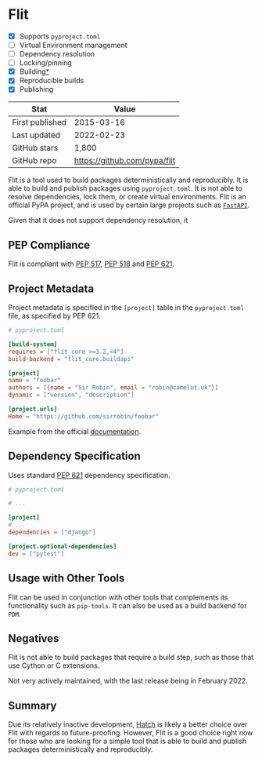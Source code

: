 # Flit

- [x] Supports `pyproject.toml`
- [ ] Virtual Environment management
- [ ] Dependency resolution
- [ ] Locking/pinning
- [x] Building[*](https://flit.pypa.io/en/latest/rationale.html#:~:text=If%20your%20package%20needs%20a%20build%20step%2C%20you%20won%E2%80%99t%20be%20able%20to%20use%20Flit.)
- [x] Reproducible builds
- [x] Publishing

| Stat            | Value                                   |
|-----------------|-----------------------------------------|
| First published | 2015-03-16                              |
| Last updated    | 2022-02-23                              |
| GitHub stars    | 1,800                                   |
| GitHub repo     | https://github.com/pypa/flit            |



Flit is a tool used to build packages deterministically and reproducibly. It is able to build and publish packages using `pyproject.toml`. It is not able to resolve dependencies, lock them, or create virtual environments. Flit is an official PyPA project, and is used by certain large projects such as [`FastAPI`](https://github.com/tiangolo/fastapi). 

Given that it does not support dependency resolution, it 

## PEP Compliance

Flit is compliant with [PEP 517](https://www.python.org/dev/peps/pep-0517/), [PEP 518](https://www.python.org/dev/peps/pep-0518) and [PEP 621](https://www.python.org/dev/peps/pep-0621/).
## Project Metadata

Project metadata is specified in the `[project]` table in the `pyproject.toml` file, as specified by PEP 621.


```toml
# pyproject.toml

[build-system]
requires = ["flit_core >=3.2,<4"]
build-backend = "flit_core.buildapi"

[project]
name = "foobar"
authors = [{name = "Sir Robin", email = "robin@camelot.uk"}]
dynamic = ["version", "description"]

[project.urls]
Home = "https://github.com/sirrobin/foobar"

```

Example from the official [documentation](https://flit.pypa.io/en/stable/).

## Dependency Specification

Uses standard [PEP 621](https://www.python.org/dev/peps/pep-0621/) dependency specification. 

```toml
# pyproject.toml

# ...

[project]
# ...
dependencies = ["django"]

[project.optional-dependencies]
dev = ["pytest"]
```

## Usage with Other Tools

Flit can be used in conjunction with other tools that complements its functionality such as `pip-tools`. It can also be used as a build backend for `PDM`.

## Negatives

Flit is not able to build packages that require a build step, such as those that use Cython or C extensions. 

Not very actively maintained, with the last release being in February 2022.

## Summary

Due its relatively inactive development, [Hatch](hatch.md) is likely a better choice over Flit with regards to future-proofing. However, Flit is a good choice right now for those who are looking for a simple tool that is able to build and publish packages deterministically and reproducibly.